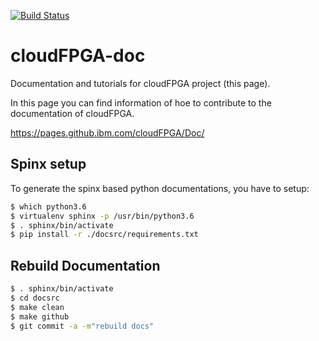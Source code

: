 [![Build Status](https://travis.ibm.com/cloudFPGA/Doc.svg?token=8sgWzx3xuqu53CzFUy8K&branch=master)](https://travis.ibm.com/cloudFPGA/Doc)

# cloudFPGA-doc
Documentation and tutorials for cloudFPGA project (this page).

In this page you can find information of hoe to contribute to the documentation of cloudFPGA.

https://pages.github.ibm.com/cloudFPGA/Doc/

Spinx setup
-----------
To generate the spinx based python documentations, you have to setup:
```bash
$ which python3.6
$ virtualenv sphinx -p /usr/bin/python3.6
$ . sphinx/bin/activate
$ pip install -r ./docsrc/requirements.txt
```

Rebuild Documentation
----------------------

```bash
$ . sphinx/bin/activate
$ cd docsrc
$ make clean
$ make github
$ git commit -a -m"rebuild docs"
```
